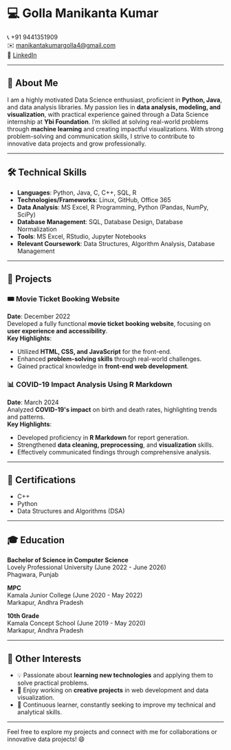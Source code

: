 # 💻 **Golla Manikanta Kumar**

📞 +91 9441351909  
✉️ [manikantakumargolla4@gmail.com](mailto:manikantakumargolla4@gmail.com)  
🔗 [LinkedIn](https://www.linkedin.com/in/golla-manikanta-kumar-0a7a1a251/)

---

## 🚀 **About Me**  
I am a highly motivated Data Science enthusiast, proficient in **Python, Java**, and data analysis libraries. My passion lies in **data analysis, modeling, and visualization**, with practical experience gained through a Data Science internship at **Ybi Foundation**. I’m skilled at solving real-world problems through **machine learning** and creating impactful visualizations. With strong problem-solving and communication skills, I strive to contribute to innovative data projects and grow professionally.  

---

## 🛠️ **Technical Skills**

- **Languages**: Python, Java, C, C++, SQL, R  
- **Technologies/Frameworks**: Linux, GitHub, Office 365  
- **Data Analysis**: MS Excel, R Programming, Python (Pandas, NumPy, SciPy)  
- **Database Management**: SQL, Database Design, Database Normalization  
- **Tools**: MS Excel, RStudio, Jupyter Notebooks  
- **Relevant Coursework**: Data Structures, Algorithm Analysis, Database Management  

---

## 📂 **Projects**

### 🎟️ Movie Ticket Booking Website  
**Date**: December 2022  
Developed a fully functional **movie ticket booking website**, focusing on **user experience and accessibility**.  
**Key Highlights**:  
- Utilized **HTML, CSS, and JavaScript** for the front-end.  
- Enhanced **problem-solving skills** through real-world challenges.  
- Gained practical knowledge in **front-end web development**.

### 📊 COVID-19 Impact Analysis Using R Markdown  
**Date**: March 2024  
Analyzed **COVID-19's impact** on birth and death rates, highlighting trends and patterns.  
**Key Highlights**:  
- Developed proficiency in **R Markdown** for report generation.  
- Strengthened **data cleaning, preprocessing**, and **visualization** skills.  
- Effectively communicated findings through comprehensive analysis.

---

## 📜 **Certifications**  
- C++  
- Python  
- Data Structures and Algorithms (DSA)  

---

## 🎓 **Education**  
**Bachelor of Science in Computer Science**  
Lovely Professional University (June 2022 - June 2026)  
Phagwara, Punjab  

**MPC**  
Kamala Junior College (June 2020 - May 2022)  
Markapur, Andhra Pradesh  

**10th Grade**  
Kamala Concept School (June 2019 - May 2020)  
Markapur, Andhra Pradesh  

---

## 🏅 **Other Interests**  
- 💡 Passionate about **learning new technologies** and applying them to solve practical problems.  
- 🎨 Enjoy working on **creative projects** in web development and data visualization.  
- 🧠 Continuous learner, constantly seeking to improve my technical and analytical skills.

---

Feel free to explore my projects and connect with me for collaborations or innovative data projects! 😄
